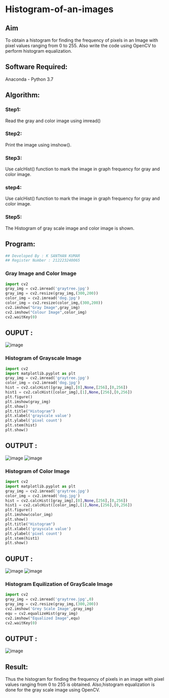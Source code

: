 # Histogram-of-an-images
## Aim
To obtain a histogram for finding the frequency of pixels in an Image with pixel values ranging from 0 to 255. Also write the code using OpenCV to perform histogram equalization.

## Software Required:
Anaconda - Python 3.7

## Algorithm:
### Step1:
Read the gray and color image using imread()

### Step2:
Print the image using imshow().



### Step3:
Use calcHist() function to mark the image in graph frequency for gray and color image.

### step4:
Use calcHist() function to mark the image in graph frequency for gray and color image.

### Step5:
The Histogram of gray scale image and color image is shown.


## Program:
```python
## Developed By : K SANTHAN KUMAR
## Register Number : 212223240065
```
### Gray Image and Color Image
```python
import cv2
gray_img = cv2.imread('graytree.jpg')
gray_img = cv2.resize(gray_img,(300,200))
color_img = cv2.imread('dog.jpg')
color_img = cv2.resize(color_img,(300,200))
cv2.imshow("Gray Image",gray_img)
cv2.imshow("Colour Image",color_img)
cv2.waitKey(0)
```
## OUPUT :
![image](https://github.com/SANTHAN-2006/Histogram-of-an-images/assets/80164014/eb62624d-3efa-4ac4-84fb-664917c5b570)

### Histogram of Grayscale Image
```python
import cv2
import matplotlib.pyplot as plt
gray_img = cv2.imread('graytree.jpg')
color_img = cv2.imread('dog.jpg')
hist = cv2.calcHist([gray_img],[0],None,[256],[0,256])
hist1 = cv2.calcHist([color_img],[1],None,[256],[0,256])
plt.figure()
plt.imshow(gray_img)
plt.show()
plt.title("Histogram")
plt.xlabel('grayscale value')
plt.ylabel('pixel count')
plt.stem(hist)
plt.show()
```
## OUTPUT :
![image](https://github.com/SANTHAN-2006/Histogram-of-an-images/assets/80164014/40782ae8-8972-43b7-af1f-4cc0660456d2)
![image](https://github.com/SANTHAN-2006/Histogram-of-an-images/assets/80164014/05136329-2535-43d4-b4ad-14ea1f1c90b3)


### Histogram of Color Image
```python
import cv2
import matplotlib.pyplot as plt
gray_img = cv2.imread('graytree.jpg')
color_img = cv2.imread('dog.jpg')
hist = cv2.calcHist([gray_img],[0],None,[256],[0,256])
hist1 = cv2.calcHist([color_img],[1],None,[256],[0,256])
plt.figure()
plt.imshow(color_img)
plt.show()
plt.title("Histogram")
plt.xlabel('grayscale value')
plt.ylabel('pixel count')
plt.stem(hist1)
plt.show()
```
## OUPUT :
![image](https://github.com/SANTHAN-2006/Histogram-of-an-images/assets/80164014/cf3aa93a-9027-4777-8e9d-70057b071a30)
![image](https://github.com/SANTHAN-2006/Histogram-of-an-images/assets/80164014/1e7a3d36-c67d-4445-a2ab-b30152340bfa)

### Histogram Equilization of GrayScale Image
```python
import cv2
gray_img = cv2.imread('graytree.jpg',0)
gray_img = cv2.resize(gray_img,(300,200))
cv2.imshow('Grey Scale Image',gray_img)
equ = cv2.equalizeHist(gray_img)
cv2.imshow("Equalized Image",equ)
cv2.waitKey(0)
```
## OUTPUT :
![image](https://github.com/SANTHAN-2006/Histogram-of-an-images/assets/80164014/ab8715a4-243a-4f86-969f-7b671b1ee51c)

## Result: 
Thus the histogram for finding the frequency of pixels in an image with pixel values ranging from 0 to 255 is obtained. Also,histogram equalization is done for the gray scale image using OpenCV.
